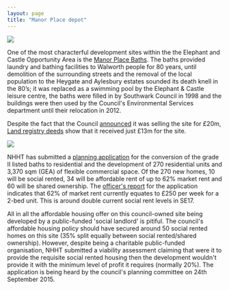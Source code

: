 ```yaml
---
layout: page
title: "Manor Place depot"
---
```

![](http://www.britishlistedbuildings.co.uk/images/buildings/en/471/471093-18941-800.jpg)

One of the most characterful development sites within the the Elephant and Castle Opportunity Area is the [Manor Place Baths](http://www.southwarknews.co.uk/elephant-and-castle-home/elephant-and-castle-history/00,news,10016,5757,00.htm).  The baths provided laundry and bathing facilities to Walworth people for 80 years, until demolition of the surrounding streets and the removal of the local population to the Heygate and Aylesbury estates sounded its death knell in the 80’s; it was replaced as a swimming pool by the Elephant & Castle leisure centre, the baths were filled in by Southwark Council in 1998 and the buildings were then used by the Council's Environmental Services department until their relocation in 2012. 

Despite the fact that the Council [announced](http://southwarkmagazine.com/news/5651/New-250home-plans-for-SE17-site) it was selling the site for £20m, [Land registry deeds](http://crappistmartin.github.io/images/LRegisterManorPlaceDepot.pdf) show that it received just £13m for the site.

![](http://crappistmartin.github.io/images/manorplace.jpg)

NHHT has submitted a [planning application](http://planbuild.southwark.gov.uk:8190/online-applications/applicationDetails.do?activeTab=summary&keyVal=_STHWR_DCAPR_9559555) for the conversion of the grade II listed baths to residential and the development of 270 residential units and 3,370 sqm (GEA) of flexible commercial space. Of the 270 new homes, 10 will be social rented, 34 will be affordable rent of up to 62% market rent and 60 will be shared ownership. The [officer's report](http://planbuild.southwark.gov.uk/documents/?GetDocument=%7b%7b%7b!cIOyH4BVDIHGmsu1rxQvsw%3d%3d!%7d%7d%7d) for the application indicates that 62% of market rent currently equates to £250 per week for a 2-bed unit. This is around double current social rent levels in SE17.  

All in all the affordable housing offer on this council-owned site being developed by a public-funded 'social landlord' is pitiful. The council's affordable housing policy should have secured around 50 social rented homes on this site (35% split equally between social rented/shared ownership). However, despite being a charitable public-funded organisation, NHHT submitted a viability assessment claiming that were it to provide the requisite social rented housing then the development wouldn't provide it with the minimum level of profit it requires (normally 20%). The application is being heard by the council's planning committee on 24th September 2015. 

 
